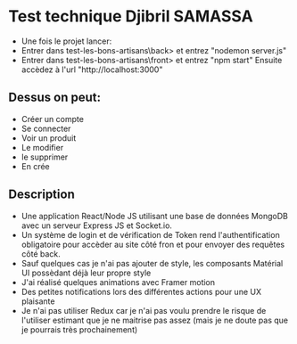 # Test technique Djibril SAMASSA
- Une fois le projet lancer:
- Entrer dans test-les-bons-artisans\back> et entrez "nodemon server.js"
- Entrer dans test-les-bons-artisans\front> et entrez "npm start"
  Ensuite accèdez à l'url "http://localhost:3000"

## Dessus on peut:
- Créer un compte
- Se connecter
- Voir un produit 
- Le modifier
- le supprimer
- En crée

## Description
- Une application React/Node JS utilisant une base de données MongoDB avec un serveur Express JS et Socket.io.
- Un système de login et de vérification de Token rend l'authentification obligatoire pour accèder au site côté fron et pour envoyer des requêtes côté back.
- Sauf quelques cas je n'ai pas ajouter de style, les composants Matérial UI possèdant déjà leur propre style
- J'ai réalisé quelques animations avec Framer motion
- Des petites notifications lors des différentes actions pour une UX plaisante
- Je n'ai pas utiliser Redux car je n'ai pas voulu prendre le risque de l'utiliser estimant que je ne maitrise pas assez (mais je ne doute pas que je pourrais très prochainement)


  

